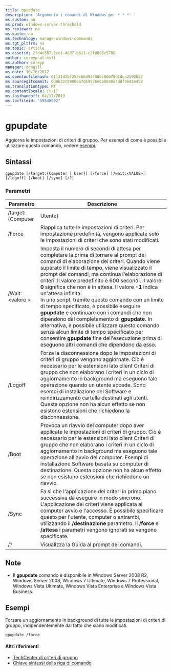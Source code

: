 ```yaml
---
title: gpupdate
description: 'Argomento i comandi di Windows per * * *- '
ms.custom: na
ms.prod: windows-server-threshold
ms.reviewer: na
ms.suite: na
ms.technology: manage-windows-commands
ms.tgt_pltfrm: na
ms.topic: article
ms.assetid: 2fd4e567-2ce1-4637-b611-c2f0895e5708
author: coreyp-at-msft
ms.author: coreyp
manager: dongill
ms.date: 10/16/2017
ms.openlocfilehash: 61131d2bf253c66d93408bc66b78d1dca2502087
ms.sourcegitcommit: 0d0b32c8986ba7db9536e0b8648d4ddf9b03e452
ms.translationtype: MT
ms.contentlocale: it-IT
ms.lasthandoff: 04/17/2019
ms.locfileid: "59840592"
---
```

# <a name="gpupdate"></a>gpupdate



Aggiorna le impostazioni di criteri di gruppo. Per esempi di come è possibile utilizzare questo comando, vedere [esempi](#BKMK_Examples).

## <a name="syntax"></a>Sintassi

```
gpupdate [/target:{Computer | User}] [/force] [/wait:<VALUE>] [/logoff] [/boot] [/sync] [/?]
```

### <a name="parameters"></a>Parametri

|Parametro|Descrizione|
|---------|-----------|
|/target:{Computer | Utente}|Aggiorna solo utente o solo le impostazioni dei criteri Computer.|
|/Force|Riapplica tutte le impostazioni di criteri. Per impostazione predefinita, vengono applicate solo le impostazioni di criteri che sono stati modificati.|
|/Wait:\<valore >|Imposta il numero di secondi di attesa per completare la prima di tornare al prompt dei comandi di elaborazione dei criteri. Quando viene superato il limite di tempo, viene visualizzato il prompt dei comandi, ma continua l'elaborazione di criteri. Il valore predefinito è 600 secondi. Il valore **0** significa che non è in attesa. Il valore **-1** indica un'attesa infinita.</br>In uno script, tramite questo comando con un limite di tempo specificato, è possibile eseguire **gpupdate** e continuare con i comandi che non dipendono dal completamento di **gpupdate**. In alternativa, è possibile utilizzare questo comando senza alcun limite di tempo specificato per consentire **gpupdate** fine dell'esecuzione prima di eseguono altri comandi che dipendono da esso.|
|/Logoff|Forza la disconnessione dopo le impostazioni di criteri di gruppo vengono aggiornate. Ciò è necessario per le estensioni lato client Criteri di gruppo che non elaborano i criteri in un ciclo di aggiornamento in background ma eseguono tale operazione quando un utente accede. Sono esempi di installazione del Software e reindirizzamento cartelle destinati agli utenti. Questa opzione non ha alcun effetto se non esistono estensioni che richiedono la disconnessione.|
|/Boot|Provoca un riavvio del computer dopo aver applicate le impostazioni di criteri di gruppo. Ciò è necessario per le estensioni lato client Criteri di gruppo che non elaborano i criteri in un ciclo di aggiornamento in background ma eseguono tale operazione all'avvio del computer. Esempi di installazione Software basata su computer di destinazione. Questa opzione non ha alcun effetto se non esistono estensioni che richiedono un riavvio.|
|/Sync|Fa sì che l'applicazione dei criteri in primo piano successiva da eseguire in modo sincrono. L'applicazione dei criteri viene applicata al computer avvio e l'accesso. È possibile specificare questo per l'utente, computer o entrambi, utilizzando il **/destinazione** parametro. Il **/force** e **/attesa** i parametri vengono ignorati se vengono specificate.|
|/?|Visualizza la Guida al prompt dei comandi.|

## <a name="remarks"></a>Note

-   Il **gpupdate** comando è disponibile in Windows Server 2008 R2, Windows Server 2008, Windows 7 Ultimate, Windows 7 Professional, Windows Vista Ultimate, Windows Vista Enterprise e Windows Vista Business.

## <a name="BKMK_Examples"></a>Esempi

Forzare un aggiornamento in background di tutte le impostazioni di criteri di gruppo, indipendentemente dal fatto che siano modificati.
```
gpupdate /force
```

#### <a name="additional-references"></a>Altri riferimenti

-   [TechCenter di criteri di gruppo](https://go.microsoft.com/fwlink/?LinkID=145531)
-   [Chiave sintassi della riga di comando](command-line-syntax-key.md)